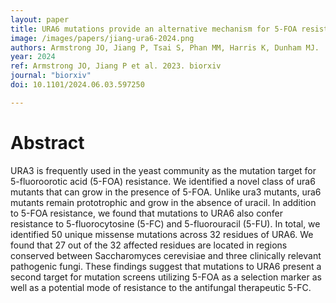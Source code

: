 ```yaml
---
layout: paper
title: URA6 mutations provide an alternative mechanism for 5-FOA resistance in Saccharomyces cerevisiae
image: /images/papers/jiang-ura6-2024.png
authors: Armstrong JO, Jiang P, Tsai S, Phan MM, Harris K, Dunham MJ. 
year: 2024
ref: Armstrong JO, Jiang P et al. 2023. biorxiv
journal: "biorxiv"
doi: 10.1101/2024.06.03.597250

---
```


# Abstract

URA3 is frequently used in the yeast community as the mutation target for 5-fluoroorotic acid (5-FOA) resistance. We identified a novel class of ura6 mutants that can grow in the presence of 5-FOA. Unlike ura3 mutants, ura6 mutants remain prototrophic and grow in the absence of uracil. In addition to 5-FOA resistance, we found that mutations to URA6 also confer resistance to 5-fluorocytosine (5-FC) and 5-fluorouracil (5-FU). In total, we identified 50 unique missense mutations across 32 residues of URA6. We found that 27 out of the 32 affected residues are located in regions conserved between Saccharomyces cerevisiae and three clinically relevant pathogenic fungi. These findings suggest that mutations to URA6 present a second target for mutation screens utilizing 5-FOA as a selection marker as well as a potential mode of resistance to the antifungal therapeutic 5-FC.
